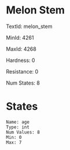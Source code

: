 # Melon Stem

TextId: melon_stem

MinId: 4261

MaxId: 4268

Hardness: 0

Resistance: 0


Num States: 8

# States
```
Name: age
Type: int
Num Values: 8
Min: 0
Max: 7
```